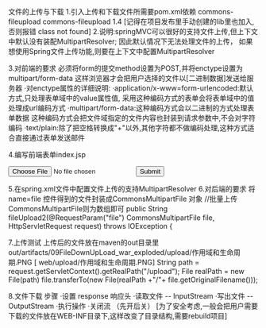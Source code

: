 文件的上传与下载
1.引入上传和下载文件所需要pom.xml依赖
<dependency>
    <groupId>commons-fileupload</groupId>
    <artifactId>commons-fileupload</artifactId>
    <version>1.4</version>
</dependency>
[记得在项目发布里手动创建的lib里也加入,否则报错 class not found]
2.说明:springMVC可以很好的支持文件上传,但上下文中默认没有装配MultipartResolver;
因此默认情况下无法处理文件的上传，
如果想使用Spring文件上传功能,则要在上下文中配置MultipartResolver

3.对前端的要求
必须将form的提交method设置为POST,并将enctype设置为multipart/form-data
这样浏览器才会把用户选择的文件以[二进制数据]发送给服务器
·对enctype属性的详细说明:
·application/x-www=form-urlencoded:默认方式,只处理表单域中的value属性值,
采用这种编码方式的表单会将表单域中的值处理成url编码方式
·multipart/form-data:这种编码方式会以二进制的方式处理表单数据
这种编码方式会把文件域指定的文件内容也封装到请求参数中,不会对字符编码
·text/plain:除了把空格转换成"+"以外,其他字符都不做编码处理,这种方式适合直接通过表单发送邮件

4.编写前端表单index.jsp
    <form action="${pageContext.request.contextPath}/upload" method="post"
          enctype="multipart/form-data">
      <input type="file" name="file"/>
      <input type="submit" name="上传"/>
    </form>
5.在spring.xml文件中配置文件上传的支持MultipartResolver
    <!-- 配置文件上传的支持MultipartResolver -->
    <!-- 这个id必须写这个 有其他地方调用到 -->
    <bean id="multipartResolver" class="org.springframework.web.multipart.commons.CommonsMultipartResolver">
        <!-- 请求的编码格式,必须和jsp的pageEncoding属性一致,
        以便正确读取表单的内容 默认为ISO-8859-1 -->
        <property name="defaultEncoding" value="utf-8"/>
        <!-- 上传文件大小上限(单位:字节) -->
        <property name="maxUploadSize" value="10485760"/>
        <property name="maxInMemorySize" value="40960"/>
    </bean>
6.对后端的要求
将name=file  控件得到的文件封装成CommonsMultipartFile 对象
//批量上传CommonsMultipartFile则为数组即可
public String  fileUpload2(@RequestParam("file") CommonsMultipartFile file, HttpServletRequest request) throws IOException {

7.上传测试
上传后的文件放在maven的out目录里
out/artifacts/09FileDownUpLoad_war_exploded/upload/作用域和生命周期.PNG
[                                       web/upload/作用域和生命周期.PNG]
String path = request.getServletContext().getRealPath("/upload");
File realPath = new File(path)
file.transferTo(new File(realPath +"/"+ file.getOriginalFilename()));

8.文件下载
步骤
·设置 response 响应头
·读取文件 -- InputStream
·写出文件 -- OutputStream
·执行操作
·关闭流 （先开后关）
[为了安全考虑,一般会把用户需要下载的文件放在WEB-INF目录下,这样改变了目录结构,需要rebuild项目]